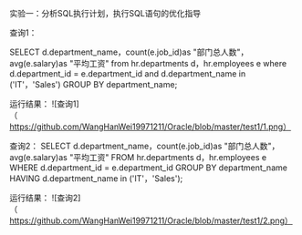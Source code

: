 实验一：分析SQL执行计划，执行SQL语句的优化指导

查询1：

SELECT d.department_name，count(e.job_id)as "部门总人数"，
avg(e.salary)as "平均工资"
from hr.departments d，hr.employees e
where d.department_id = e.department_id
and d.department_name in ('IT'，'Sales')
GROUP BY department_name;

运行结果：
![查询1]（https://github.com/WangHanWei19971211/Oracle/blob/master/test1/1.png）

查询2：
SELECT d.department_name，count(e.job_id)as "部门总人数"，
avg(e.salary)as "平均工资"
FROM hr.departments d，hr.employees e
WHERE d.department_id = e.department_id
GROUP BY department_name
HAVING d.department_name in ('IT'，'Sales');

运行结果：
![查询2]（https://github.com/WangHanWei19971211/Oracle/blob/master/test1/2.png）
